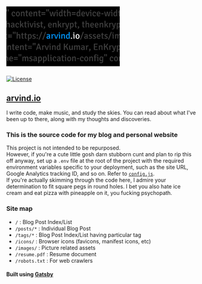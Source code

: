 # [<img src="https://raw.githubusercontent.com/EnKrypt/arvind.io/master/static/images/preview.png" width="300" />](https://arvind.io)


[![License](https://img.shields.io/github/license/EnKrypt/arvind.io.svg)](https://raw.githubusercontent.com/EnKrypt/arvind.io/master/LICENSE)

 ## [arvind.io](https://arvind.io)

 I write code, make music, and study the skies. You can read about what I've been up to there, along with my thoughts and discoveries.

 ### This is the source code for my blog and personal website

 This project is not intended to be repurposed. \
 However, if you're a cute little gosh darn stubborn cunt and plan to rip this off anyway, set up a `.env` file at the root of the project with the required environment variables specific to your deployment, such as the site URL, Google Analytics tracking ID, and so on. Refer to [`config.js`](https://github.com/EnKrypt/arvind.io/blob/master/config.js). \
 If you're actually skimming through the code here, I admire your determination to fit square pegs in round holes. I bet you also hate ice cream and eat pizza with pineapple on it, you fucking psychopath.

 ### Site map

 * `/` : Blog Post Index/List
 * `/posts/*` : Individual Blog Post
 * `/tags/*` : Blog Post Index/List having particular tag
 * `/icons/` : Browser icons (favicons, manifest icons, etc)
 * `/images/` : Picture related assets
 * `/resume.pdf` : Resume document
 * `/robots.txt` : For web crawlers

 #### Built using [Gatsby](https://www.gatsbyjs.org/)
